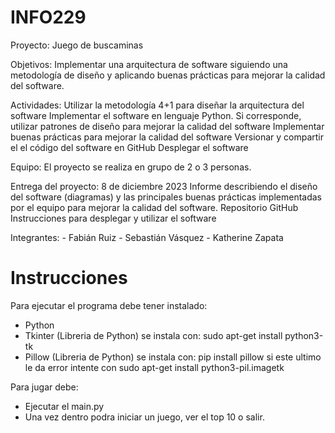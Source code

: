 # INFO229
Proyecto: Juego de buscaminas


Objetivos: Implementar una arquitectura de software siguiendo una metodología de diseño y aplicando buenas prácticas para mejorar la calidad del software.

Actividades: 
Utilizar la metodología 4+1 para diseñar la arquitectura del software
Implementar el software en lenguaje Python.
Si corresponde, utilizar patrones de diseño para mejorar la calidad del software
Implementar buenas prácticas para mejorar la calidad del software
Versionar y compartir el el código del software en GitHub
Desplegar el software

Equipo: El proyecto se realiza en grupo de 2 o 3 personas.

Entrega del proyecto: 8 de diciembre 2023
Informe describiendo el diseño del software (diagramas) y las principales buenas prácticas implementadas por el equipo para mejorar la calidad del software.
Repositorio GitHub 
Instrucciones para desplegar y utilizar el software

Integrantes: - Fabián Ruiz
             - Sebastián Vásquez
             - Katherine Zapata

# Instrucciones
Para ejecutar el programa debe tener instalado:
- Python
- Tkinter (Libreria de Python)
	se instala con: sudo apt-get install python3-tk
- Pillow (Libreria de Python)
	se instala con: pip install pillow
si este ultimo le da error intente con sudo apt-get install python3-pil.imagetk

Para jugar debe:

- Ejecutar el main.py
- Una vez dentro podra iniciar un juego, ver el top 10 o salir.
